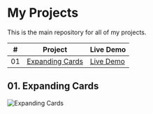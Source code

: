 # My Projects

This is the main repository for all of my projects.

| #   | Project           | Live Demo          |
| --- | ----------------- | ------------------ |
| 01  | [Expanding Cards](https://github.com/Altamashhhhhh/HTML_CSS_JS_Small_Projects/tree/main/Expanding%20Cards) | [Live Demo](https://expanding-cards-eight-xi.vercel.app/) | 


## 01. **Expanding Cards**

![Expanding Cards](https://github.com/Altamashhhhhh/Altamashhhhhh.github.io/blob/main/Expanding_Cards.png?raw=true) 